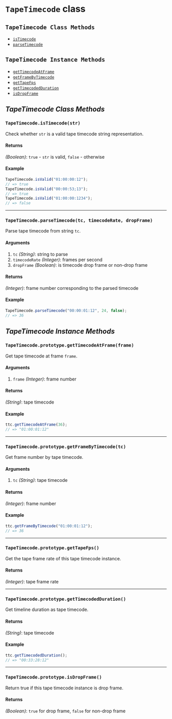 # <a id="TapeTimecode"></a>`TapeTimecode` class #

## `TapeTimecode Class Methods` ##

- [`isTimecode`](#TapeTimecode_isTimecode)
- [`parseTimecode`](#TapeTimecode_parseTimecode)

## `TapeTimecode Instance Methods` ##

- [`getTimecodeAtFrame`](#TapeTimecode_getTimecodeAtFrame)
- [`getFrameByTimecode`](#TapeTimecode_getFrameByTimecode)
- [`getTapeFps`](#TapeTimecode_getTapeFps)
- [`getTimecodedDuration`](#TapeTimecode_getTimecodedDuration)
- [`isDropFrame`](#TapeTimecode_isDropFrame)

## _TapeTimecode Class Methods_ ##

### <a id="TapeTimecode_isTimecode"></a>`TapeTimecode.isTimecode(str)`
Check whether `str` is a valid tape timecode string representation.
#### Returns
*(Boolean)*: `true` - `str` is valid, `false` - otherwise
#### Example
```js
TapeTimecode.isValid("01:00:00:12");
// => true
TapeTimecode.isValid("00:00:53;13");
// => true
TapeTimecode.isValid("01:00:00:1234");
// => false
```

---

### <a id="TapeTimecode_parseTimecode"></a>`TapeTimecode.parseTimecode(tc, timecodeRate, dropFrame)`
Parse tape timecode from string `tc`.

#### Arguments
1. `tc` *(String)*: string to parse
2. `timecodeRate` *(Integer)*: frames per second
3. `dropFrame` *(Boolean)*: is timecode drop frame or non-drop frame

#### Returns
*(Integer)*: frame number corresponding to the parsed timecode

#### Example
```js
TapeTimecode.parseTimecode("00:00:01:12", 24, false);
// => 36
```

## _TapeTimecode Instance Methods_ ##

### <a id="TapeTimecode_getTimecodeAtFrame"></a>`TapeTimecode.prototype.getTimecodeAtFrame(frame)`
Get tape timecode at frame `frame`.

#### Arguments
1. `frame` *(Integer)*: frame number

#### Returns
*(String)*: tape timecode

#### Example
```js
ttc.getTimecodeAtFrame(36);
// => "01:00:01:12"
```

---

### <a id="TapeTimecode_getFrameByTimecode"></a>`TapeTimecode.prototype.getFrameByTimecode(tc)`
Get frame number by tape timecode.

#### Arguments
1. `tc` *(String)*: tape timecode

#### Returns
*(Integer)*: frame number

#### Example
```js
ttc.getFrameByTimecode("01:00:01:12");
// => 36
```

---

### <a id="TapeTimecode_getTapeFps"></a>`TapeTimecode.prototype.getTapeFps()`
Get the tape frame rate of this tape timecode instance.

#### Returns
*(Integer)*: tape frame rate

---

### <a id="TapeTimecode_getTimecodedDuration"></a>`TapeTimecode.prototype.getTimecodedDuration()`
Get timeline duration as tape timecode.

#### Returns
*(String)*: tape timecode

#### Example
```js
ttc.getTimecodedDuration();
// => "00:33:28:12"
```

---

### <a id="TapeTimecode_isDropFrame"></a>`TapeTimecode.prototype.isDropFrame()`
Return true if this tape timecode instance is drop frame.

#### Returns
*(Boolean)*: `true` for drop frame, `false` for non-drop frame
